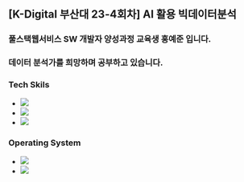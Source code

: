 ## [K-Digital 부산대 23-4회차] AI 활용 빅데이터분석

### 풀스택웹서비스 SW 개발자 양성과정 교육생 홍예준 입니다.
### 데이터 분석가를 희망하며 공부하고 있습니다.

### Tech Skils
   - <img src="https://img.shields.io/badge/Python-3776AB?style=flat&logo=Python&logoColor=white">
   - <img src="https://img.shields.io/badge/MySQL-F7DF1E1?style=flat&logo=MySQL&logoColor=white">
   - <img src="https://img.shields.io/badge/Java-007396?style=flat&logo=OpenJDK&logoColor=white"/>

### Operating System
  - <img src="https://img.shields.io/badge/Windows-0078D4?style=flat&logo=Windows&logoColor=white"/>
  - <img src="https://img.shields.io/badge/Linux-FCC624?style=flat&logo=Linux&logoColor=white"/>
